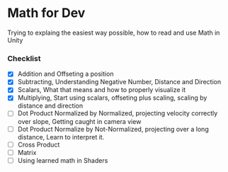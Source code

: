 # Math for Dev
Trying to explaing the easiest way possible, how to read and use Math in Unity

### Checklist
- [x] Addition and Offseting a position
- [x] Subtracting, Understanding Negative Number, Distance and Direction
- [x] Scalars, What that means and how to properly visualize it
- [x] Multiplying, Start using scalars, offseting plus scaling, scaling by distance and direction
- [ ] Dot Product Normalized by Normalized, projecting velocity correctly over slope, Getting caught in camera view
- [ ] Dot Product Normalize by Not-Normalized, projecting over a long distance, Learn to interpret it.
- [ ] Cross Product
- [ ] Matrix
- [ ] Using learned math in Shaders
